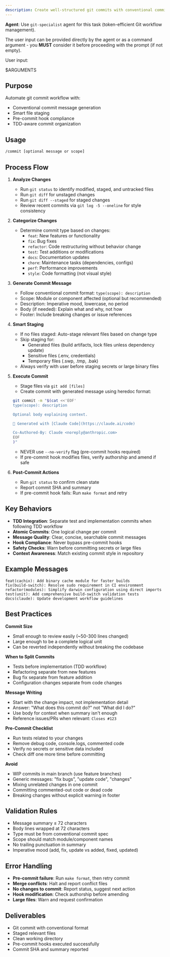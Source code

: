 ```yaml
---
description: Create well-structured git commits with conventional commit format and automated staging
---
```


**Agent**: Use `git-specialist` agent for this task (token-efficient Git workflow management).

The user input can be provided directly by the agent or as a command argument - you **MUST** consider it before proceeding with the prompt (if not empty).

User input:

$ARGUMENTS

## Purpose

Automate git commit workflow with:

- Conventional commit message generation
- Smart file staging
- Pre-commit hook compliance
- TDD-aware commit organization

## Usage

```bash
/commit [optional message or scope]
```

## Process Flow

1. **Analyze Changes**
   - Run `git status` to identify modified, staged, and untracked files
   - Run `git diff` for unstaged changes
   - Run `git diff --staged` for staged changes
   - Review recent commits via `git log -5 --oneline` for style consistency

2. **Categorize Changes**
   - Determine commit type based on changes:
     - `feat`: New features or functionality
     - `fix`: Bug fixes
     - `refactor`: Code restructuring without behavior change
     - `test`: Test additions or modifications
     - `docs`: Documentation updates
     - `chore`: Maintenance tasks (dependencies, configs)
     - `perf`: Performance improvements
     - `style`: Code formatting (not visual style)

3. **Generate Commit Message**
   - Follow conventional commit format: `type(scope): description`
   - Scope: Module or component affected (optional but recommended)
   - Description: Imperative mood, lowercase, no period
   - Body (if needed): Explain what and why, not how
   - Footer: Include breaking changes or issue references

4. **Smart Staging**
   - If no files staged: Auto-stage relevant files based on change type
   - Skip staging for:
     - Generated files (build artifacts, lock files unless dependency update)
     - Sensitive files (.env, credentials)
     - Temporary files (.swp, .tmp, .bak)
   - Always verify with user before staging secrets or large binary files

5. **Execute Commit**
   - Stage files via `git add [files]`
   - Create commit with generated message using heredoc format:

   ```bash
   git commit -m "$(cat <<'EOF'
   type(scope): description

   Optional body explaining context.

   🤖 Generated with [Claude Code](https://claude.ai/code)

   Co-Authored-By: Claude <noreply@anthropic.com>
   EOF
   )"
   ```

   - NEVER use `--no-verify` flag (pre-commit hooks required)
   - If pre-commit hook modifies files, verify authorship and amend if safe

6. **Post-Commit Actions**
   - Run `git status` to confirm clean state
   - Report commit SHA and summary
   - If pre-commit hook fails: Run `make format` and retry

## Key Behaviors

- **TDD Integration**: Separate test and implementation commits when following TDD workflow
- **Atomic Commits**: One logical change per commit
- **Message Quality**: Clear, concise, searchable commit messages
- **Hook Compliance**: Never bypass pre-commit hooks
- **Safety Checks**: Warn before committing secrets or large files
- **Context Awareness**: Match existing commit style in repository

## Example Messages

```text
feat(cachix): Add binary cache module for faster builds
fix(build-switch): Resolve sudo requirement in CI environment
refactor(modules): Simplify darwin configuration using direct imports
test(unit): Add comprehensive build-switch validation tests
docs(claude): Update development workflow guidelines
```

## Best Practices

**Commit Size**

- Small enough to review easily (~50-300 lines changed)
- Large enough to be a complete logical unit
- Can be reverted independently without breaking the codebase

**When to Split Commits**

- Tests before implementation (TDD workflow)
- Refactoring separate from new features
- Bug fix separate from feature addition
- Configuration changes separate from code changes

**Message Writing**

- Start with the change impact, not implementation detail
- Answer: "What does this commit do?" not "What did I do?"
- Use body for context when summary isn't enough
- Reference issues/PRs when relevant: `Closes #123`

**Pre-Commit Checklist**

- Run tests related to your changes
- Remove debug code, console.logs, commented code
- Verify no secrets or sensitive data included
- Check diff one more time before committing

**Avoid**

- WIP commits in main branch (use feature branches)
- Generic messages: "fix bugs", "update code", "changes"
- Mixing unrelated changes in one commit
- Committing commented-out code or dead code
- Breaking changes without explicit warning in footer

## Validation Rules

- Message summary ≤ 72 characters
- Body lines wrapped at 72 characters
- Type must be from conventional commit spec
- Scope should match module/component names
- No trailing punctuation in summary
- Imperative mood (add, fix, update vs added, fixed, updated)

## Error Handling

- **Pre-commit failure**: Run `make format`, then retry commit
- **Merge conflicts**: Halt and report conflict files
- **No changes to commit**: Report status, suggest next action
- **Hook modification**: Check authorship before amending
- **Large files**: Warn and request confirmation

## Deliverables

- Git commit with conventional format
- Staged relevant files
- Clean working directory
- Pre-commit hooks executed successfully
- Commit SHA and summary reported
